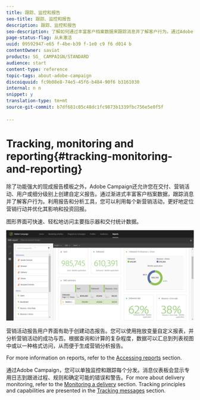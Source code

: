 ```yaml
---
title: 跟踪、监控和报告
seo-title: 跟踪、监控和报告
description: 跟踪、监控和报告
seo-description: 了解如何通过丰富客户档案数据来跟踪消息并了解客户行为。通过Adobe Campaign，可使用报告和分析工具来利用每个新营销活动。
page-status-flag: 从未激活
uuid: 09592947-e65 f-4be-b39 f-1e0 c9 f6 d014 b
contentOwner: saviat
products: SG_ CAMPAIGN/STANDARD
audience: start
content-type: reference
topic-tags: about-adobe-campaign
discoiquuid: fc9b08e8-74e5-45f6-b484-90f6 b3161030
internal: n n
snippet: y
translation-type: tm+mt
source-git-commit: b7df681c05c48dc1fc9873b1339fbc756e5e0f5f

---
```



# Tracking, monitoring and reporting{#tracking-monitoring-and-reporting}

除了功能强大的现成报告模板之外，Adobe Campaign还允许您在交付、营销活动、用户或细分级别上创建自定义报告。通过渐进式丰富客户档案数据，跟踪消息并了解客户行为。利用报告和分析工具，您可以利用每个新营销活动，更好地定位营销行动并优化其影响和投资回报。

图形界面可快速、轻松地访问主要指示器和交付统计数据。

![](assets/dynamic_report_intro.png)

营销活动报告用户界面有助于创建动态报告。您可以使用拖放变量自定义报表，并分析营销活动的成功与否。根据查询和计算的复杂程度，数据可以汇总到列表视图中或以一种格式访问，从而便于生成营销分析报告。

For more information on reports, refer to the [Accessing reports](../../reporting/using/about-dynamic-reports.md) section.

通过Adobe Campaign，您可以单独监控和跟踪每个分发。消息仪表板会显示专用日志到跟进过程、规则和确定可能的错误和警告。For more about delivery monitoring, refer to the [Monitoring a delivery](../../sending/using/monitoring-a-delivery.md) section. Tracking principles and capabilities are presented in the [Tracking messages](../../sending/using/tracking-messages.md) section.
